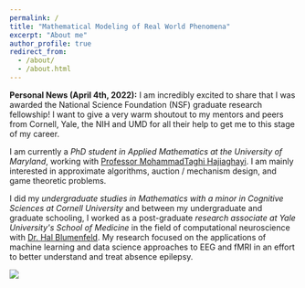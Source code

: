```yaml
---
permalink: /
title: "Mathematical Modeling of Real World Phenomena"
excerpt: "About me"
author_profile: true
redirect_from: 
  - /about/
  - /about.html
---
```


**Personal News (April 4th, 2022):** I am incredibly excited to share that I was awarded the National Science Foundation (NSF) graduate research fellowship! I want to give a very warm shoutout to my mentors and peers from Cornell, Yale, the NIH and UMD for all their help to get me to this stage of my career.

I am currently a *PhD student in Applied Mathematics at the University of Maryland*, working with [Professor MohammadTaghi Hajiaghayi](http://www.cs.umd.edu/~hajiagha/). I am mainly interested in approximate algorithms, auction / mechanism design, and game theoretic problems.

I did my *undergraduate studies in Mathematics with a minor in Cognitive Sciences at Cornell University* and between my undergraduate and graduate schooling, I worked as a post-graduate *research associate at Yale University's School of Medicine* in the field of 
computational neuroscience with [Dr. Hal Blumenfeld](https://medicine.yale.edu/profile/hal_blumenfeld/). My research focused on the applications of machine learning and data science approaches to EEG and fMRI in an effort to better understand and treat absence epilepsy.

![](https://media.giphy.com/media/7gLIM78lZE2v6/source.gif)

